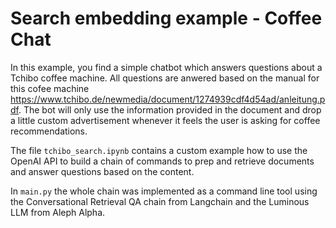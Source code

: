 # Search embedding example - Coffee Chat
In this example, you find a simple chatbot which answers questions about a Tchibo coffee machine.
All questions are anwered based on the manual for this cofee machine https://www.tchibo.de/newmedia/document/1274939cdf4d54ad/anleitung.pdf.
The bot will only use the information provided in the document and drop a little custom advertisement whenever it feels the user is asking for coffee recommendations.

The file `tchibo_search.ipynb` contains a custom example how to use the OpenAI API to build a chain of commands to prep and retrieve documents and answer questions based on the content.

In `main.py` the whole chain was implemented as a command line tool using the Conversational Retrieval QA chain from Langchain and the Luminous LLM from Aleph Alpha.

